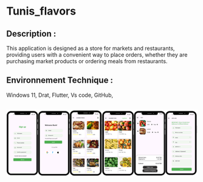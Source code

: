 # Tunis_flavors

## Description : 
This application is designed as a store for markets and restaurants, providing users with a convenient way to place orders, whether they are purchasing market products or ordering meals from restaurants.
## Environnement Technique :
Windows 11, Drat, Flutter, Vs code, GitHub, 
## 
![App Interfaces](https://github.com/yessminbd/Tunis_flavors/blob/main/interfaces/App.png)

